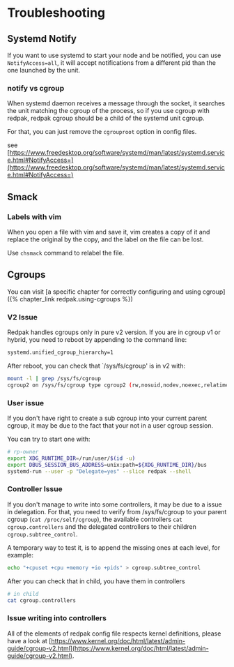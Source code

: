# Troubleshooting

## Systemd Notify

If you want to use systemd to start your node and be notified, you can use
`NotifyAccess=all`, it will accept notifications from a different pid than the one
launched by the unit.

### notify vs cgroup

When systemd daemon receives a message through the socket, it searches the
unit matching the cgroup of the process, so if you use cgroup with redpak,
redpak cgroup should be a child of the systemd unit cgroup.

For that, you can just remove the `cgrouproot` option in config files.

see [https://www.freedesktop.org/software/systemd/man/latest/systemd.service.html#NotifyAccess=](https://www.freedesktop.org/software/systemd/man/latest/systemd.service.html#NotifyAccess=)

## Smack

### Labels with vim

When you open a file with vim and save it, vim creates a copy of it and replace the original by the copy,
and the label on the file can be lost.

Use `chsmack` command to relabel the file.

## Cgroups

You can visit [a specific chapter for correctly configuring and using cgroup]({% chapter_link redpak.using-cgroups %})

### V2 Issue

Redpak handles cgroups only in pure v2 version. If you are in cgroup v1 or hybrid, you need to reboot by appending to the command line:

```bash
systemd.unified_cgroup_hierarchy=1
```

After reboot, you can check that `/sys/fs/cgroup' is in v2 with:

```bash
mount -l | grep /sys/fs/cgroup
cgroup2 on /sys/fs/cgroup type cgroup2 (rw,nosuid,nodev,noexec,relatime,nsdelegate)
```

### User issue

If you don't have right to create a sub cgroup into your current parent cgroup, it may be due to the fact that your not in a user cgroup session.

You can try to start one with:

```bash
# rp-owner
export XDG_RUNTIME_DIR=/run/user/$(id -u)
export DBUS_SESSION_BUS_ADDRESS=unix:path=${XDG_RUNTIME_DIR}/bus
systemd-run --user -p "Delegate=yes" --slice redpak --shell
```

### Controller Issue

If you don't manage to write into some controllers, it may be due to a issue in delegation. For that, you need to verify from /sys/fs/cgroup to your parent cgroup (`cat /proc/self/cgroup`), the available controllers `cat cgroup.controllers` and the delegated controllers to their children `cgroup.subtree_control`.

A temporary way to test it, is to append the missing ones at each level, for example:

```bash
echo "+cpuset +cpu +memory +io +pids" > cgroup.subtree_control
```

After you can check that in child, you have them in controllers

```bash
# in child
cat cgroup.controllers
```

### Issue writing into controllers

All of the elements of redpak config file respects kernel definitions, please have a look at
[https://www.kernel.org/doc/html/latest/admin-guide/cgroup-v2.html](https://www.kernel.org/doc/html/latest/admin-guide/cgroup-v2.html).



